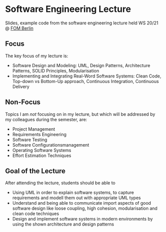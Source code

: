 # Software Engineering Lecture
Slides, example code from the software engineering lecture held WS 20/21 @ [FOM Berlin](https://www.fom.de/studiengaenge/it-management/bachelor-studiengaenge/informatik/_produkte;inhalte.html)

## Focus

The key focus of my lecture is:

- Software Design and Modeling: UML, Design Patterns, Architecture Patterns, SOLID Principles, Modularisation
- Implementing and Integrating Real-Word Software Systems: Clean Code, Top-down vs Bottom-Up approach, Continuous Integration, Continuous Delivery

## Non-Focus

Topics I am _not_ focusing on in my lecture, but which will be addressed by my colleagues during the semester, are:

- Project Management
- Requirements Engineering
- Software Testing
- Software Configurationsmanagement
- Operating Software Systems
- Effort Estimation Techniques

## Goal of the Lecture

After attending the lecture, students should be able to

- Using UML in order to explain software systems, to capture requirements and modell them out with appropriate UML types
- Understand and being able to communicate import aspects of good software design like loose coupling, high cohesion, modularisation and clean code techniques
- Design and implement software systems in modern environments by using the shown architecture and design patterns
